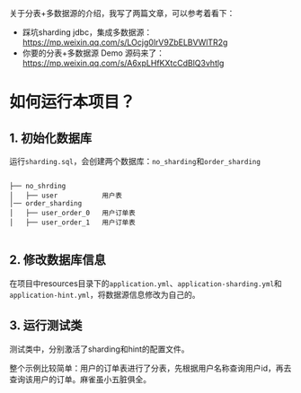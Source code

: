 关于分表+多数据源的介绍，我写了两篇文章，可以参考着看下：

- 踩坑sharding jdbc，集成多数据源：https://mp.weixin.qq.com/s/LOcjg0lrV9ZbELBVWlTR2g
- 你要的分表+多数据源 Demo 源码来了：https://mp.weixin.qq.com/s/A6xpLHfKXtcCdBlQ3vhtlg

# 如何运行本项目？

## 1. 初始化数据库
运行`sharding.sql`，会创建两个数据库：`no_sharding`和`order_sharding`
```

├── no_shrding
│   ├── user           用户表
│── order_sharding
│   ├── user_order_0   用户订单表
│   ├── user_order_1   用户订单表
   
```

## 2. 修改数据库信息
在项目中resources目录下的`application.yml`、`application-sharding.yml`和`application-hint.yml`，将数据源信息修改为自己的。

## 3. 运行测试类
测试类中，分别激活了sharding和hint的配置文件。

整个示例比较简单：用户的订单表进行了分表，先根据用户名称查询用户id，再去查询该用户的订单。麻雀虽小五脏俱全。